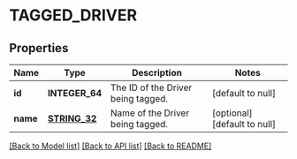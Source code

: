 # TAGGED_DRIVER

## Properties
Name | Type | Description | Notes
------------ | ------------- | ------------- | -------------
**id** | **INTEGER_64** | The ID of the Driver being tagged. | [default to null]
**name** | [**STRING_32**](STRING_32.md) | Name of the Driver being tagged. | [optional] [default to null]

[[Back to Model list]](../README.md#documentation-for-models) [[Back to API list]](../README.md#documentation-for-api-endpoints) [[Back to README]](../README.md)


